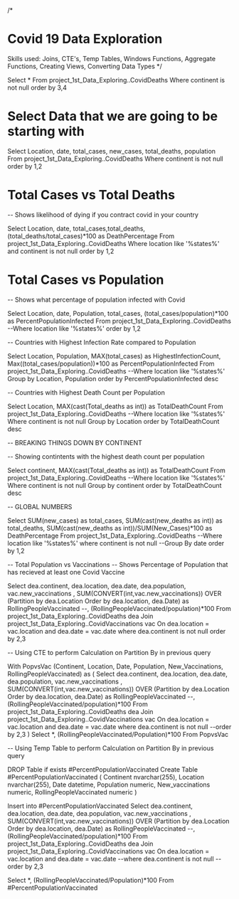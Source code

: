 /*
# Covid 19 Data Exploration 
Skills used: Joins, CTE's, Temp Tables, Windows Functions, Aggregate Functions, Creating Views, Converting Data Types
*/

Select *
From project_1st_Data_Exploring..CovidDeaths
Where continent is not null 
order by 3,4

# Select Data that we are going to be starting with

Select Location, date, total_cases, new_cases, total_deaths, population
From project_1st_Data_Exploring..CovidDeaths
Where continent is not null 
order by 1,2

# Total Cases vs Total Deaths
-- Shows likelihood of dying if you contract covid in your country

Select Location, date, total_cases,total_deaths, (total_deaths/total_cases)*100 as DeathPercentage
From project_1st_Data_Exploring..CovidDeaths
Where location like '%states%'
and continent is not null 
order by 1,2

# Total Cases vs Population
-- Shows what percentage of population infected with Covid

Select Location, date, Population, total_cases,  (total_cases/population)*100 as PercentPopulationInfected
From project_1st_Data_Exploring..CovidDeaths
--Where location like '%states%'
order by 1,2

-- Countries with Highest Infection Rate compared to Population

Select Location, Population, MAX(total_cases) as HighestInfectionCount,  Max((total_cases/population))*100 as PercentPopulationInfected
From project_1st_Data_Exploring..CovidDeaths
--Where location like '%states%'
Group by Location, Population
order by PercentPopulationInfected desc


-- Countries with Highest Death Count per Population

Select Location, MAX(cast(Total_deaths as int)) as TotalDeathCount
From project_1st_Data_Exploring..CovidDeaths
--Where location like '%states%'
Where continent is not null 
Group by Location
order by TotalDeathCount desc

-- BREAKING THINGS DOWN BY CONTINENT

-- Showing contintents with the highest death count per population

Select continent, MAX(cast(Total_deaths as int)) as TotalDeathCount
From project_1st_Data_Exploring..CovidDeaths
--Where location like '%states%'
Where continent is not null 
Group by continent
order by TotalDeathCount desc

-- GLOBAL NUMBERS

Select SUM(new_cases) as total_cases, SUM(cast(new_deaths as int)) as total_deaths, SUM(cast(new_deaths as int))/SUM(New_Cases)*100 as DeathPercentage
From project_1st_Data_Exploring..CovidDeaths
--Where location like '%states%'
where continent is not null 
--Group By date
order by 1,2


-- Total Population vs Vaccinations
-- Shows Percentage of Population that has recieved at least one Covid Vaccine

Select dea.continent, dea.location, dea.date, dea.population, vac.new_vaccinations
, SUM(CONVERT(int,vac.new_vaccinations)) OVER (Partition by dea.Location Order by dea.location, dea.Date) as RollingPeopleVaccinated
--, (RollingPeopleVaccinated/population)*100
From project_1st_Data_Exploring..CovidDeaths dea
Join project_1st_Data_Exploring..CovidVaccinations vac
	On dea.location = vac.location
	and dea.date = vac.date
where dea.continent is not null 
order by 2,3

-- Using CTE to perform Calculation on Partition By in previous query

With PopvsVac (Continent, Location, Date, Population, New_Vaccinations, RollingPeopleVaccinated)
as
(
Select dea.continent, dea.location, dea.date, dea.population, vac.new_vaccinations
, SUM(CONVERT(int,vac.new_vaccinations)) OVER (Partition by dea.Location Order by dea.location, dea.Date) as RollingPeopleVaccinated
--, (RollingPeopleVaccinated/population)*100
From project_1st_Data_Exploring..CovidDeaths dea
Join project_1st_Data_Exploring..CovidVaccinations vac
	On dea.location = vac.location
	and dea.date = vac.date
where dea.continent is not null 
--order by 2,3
)
Select *, (RollingPeopleVaccinated/Population)*100
From PopvsVac


-- Using Temp Table to perform Calculation on Partition By in previous query

DROP Table if exists #PercentPopulationVaccinated
Create Table #PercentPopulationVaccinated
(
Continent nvarchar(255),
Location nvarchar(255),
Date datetime,
Population numeric,
New_vaccinations numeric,
RollingPeopleVaccinated numeric
)

Insert into #PercentPopulationVaccinated
Select dea.continent, dea.location, dea.date, dea.population, vac.new_vaccinations
, SUM(CONVERT(int,vac.new_vaccinations)) OVER (Partition by dea.Location Order by dea.location, dea.Date) as RollingPeopleVaccinated
--, (RollingPeopleVaccinated/population)*100
From project_1st_Data_Exploring..CovidDeaths dea
Join project_1st_Data_Exploring..CovidVaccinations vac
	On dea.location = vac.location
	and dea.date = vac.date
--where dea.continent is not null 
--order by 2,3

Select *, (RollingPeopleVaccinated/Population)*100
From #PercentPopulationVaccinated



